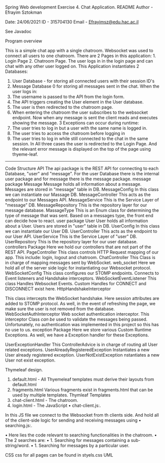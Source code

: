 Spring Web development Exercise 4.
Chat Application.
README
Author - Efrayim Sztokman

Date: 24/06/2021
ID - 315704130
Email - Efrayimsz@edu.hac.ac.il

See Javadoc

Program overview

This is a simple chat app with a single chatroom.
Websocket was used to connect all users to one chatroom.
There are 2 Pages in this application: 1. Login Page 2. Chatroom Page.
The user logs in in the login page and can chat with any other user logged on.
This Application instantiates 2 Databases:
1. User Database - for storing all connected users with their session ID's
2. Message Database 0 for storing all messages sent in the chat.
When the user logs in:
1. The username is passed to the API from the login form.
2. The API triggers creating the User element in the User database.
3. The user is then redirected to the chatroom page.
4. When entering the chatroom the user subscribes to the websocket endpoint.
Now when any message is sent the client reads and executes showing the message.
3 Exceptions can occur during runtime:
1. The user tries to log in but a user with the same name is logged in.
2. The user tries to access the chatroom before logging in
3. The user tries to log in while still connected to the chat in the same session.
In All three cases the user is redirected to the Login Page.
And the relevant error message is displayed on the top of the page using thyeme-leaf.
________________________________________
Code Structure
API
The api package is the REST API for connecting to each Database, "user" and "message".
For the user Database there is the internal user package
and for message there is the message package.
message package
Message
Message holds all information about a message.
Messages are stored in "message" table in DB.
MessageConfig
In this class we can instantiate our Massage DB.
MessageController
This acts as the endpoint to our Messages API.
MessageService
This is the Service Layer of "message" DB.
MessageRepository
This is the repository layer for our message database.
MassageType
This is an Enum class for determining the type of message that was sent.
Based on a messages type, the front end can decide how to react.
user package
User
User holds all information about a User.
Users are stored in "user" table in DB.
UserConfig
In this class we can instantiate our User DB.
UserController
This acts as the endpoint to our User API.
UserService
This is the Service Layer of "user" DB.
UserRepository
This is the repository layer for our user database.
controllers Package
Here we hold our controllers that are not part of the REST API.
PageController
This class controls HTTP Request mapping of our app.
This include: login, logout and chatroom.
ChatController
This Class is in charge of mapping messages sent by WebSocket.
web_socket
Here we hold all of the server side logic for instantiating our Websocket protocol.
WebSocketConfig
This class configures our STOMP endpoints.
Connects to Event listeners and Handshake interceptors.
WebSocketEventListener
This class Handles Websocket Events.
Custom Handles for CONNECT and DISCONNECT exist here.
HttpHandshakeInterceptor

This class intercepts the WebSocket handshake.
Here session attributes are added to STOMP protocol.
As well, in the event of refreshing the page, we make sure the user is not removed from the database.
WebSocketAuthInterceptor
Web socket authentication interceptor.
This interceptor Class *can be* used to validate the messages being passed.
Unfortunately, no authentication was implemented in this project so this has no use to us.
exception Package
Here we store various Custom Runtime Exceptions.
As well, we have a Exception handler for these Exceptions.


UserExceptionHandler
This ControllerAdvice is in charge of routing all User related exceptions.
UserAlreadyRegisteredException
Instantiates a new User already registered exception.
UserNotExistException
nstantiates a new User not exist exception.



Thymeleaf design.
1. default.html - All Thyemeleaf templates must derive their layouts from default.html
2. fragments.html Various fragments exist in fragments.html that can be used by multiple templates.
Thymleaf Templates
1. chat-client.html - The chatroom.
2. login.html - The
JavaScript
•	chat-client.js:.

In this JS file we connect to the Websocket from th clients side.
And hold all of the client-side logic for sending and receiving messages using
•	searching.js:.

•	Here lies the code relevant to searching functionalities in the chatroom.
•	The 2 searches are:
•		 1. Searching for messages containing a sub-string/word.
•		 1. Searching for messages by a particular user.
			    
CSS
css for all pages can be found in styels.css
UML


